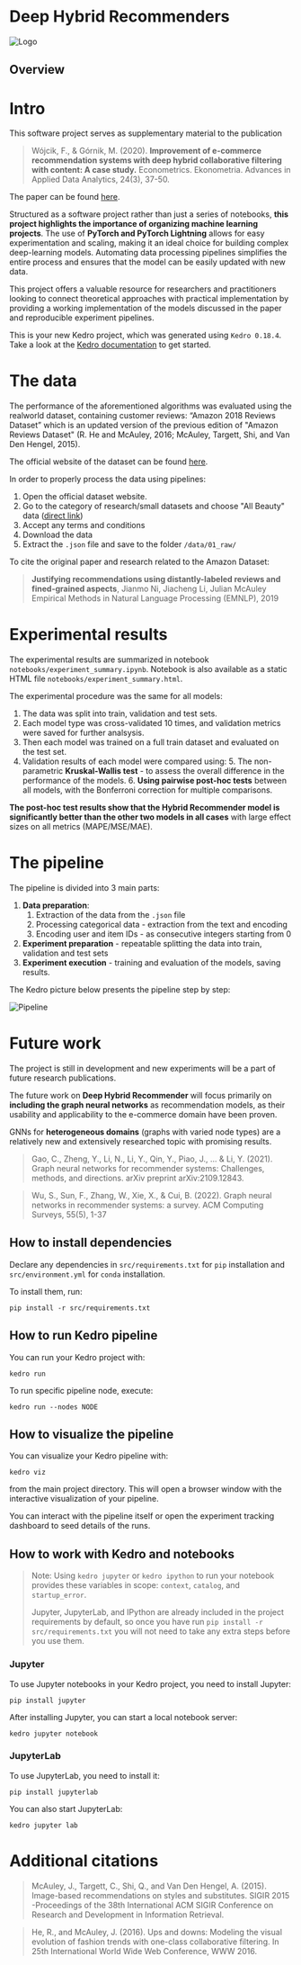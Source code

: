 # Deep Hybrid Recommenders

![Logo](project_logo.png)

## Overview

# Intro

This software project serves as supplementary material to the publication 

> Wójcik, F., & Górnik, M. (2020). **Improvement of e-commerce recommendation systems with deep hybrid collaborative filtering with content: A case study.** Econometrics. Ekonometria. Advances in Applied Data Analytics, 24(3), 37-50.

The paper can be found [here](https://sciendo.com/it/article/10.15611/eada.2020.3.03).

Structured as a software project rather than just a series of notebooks, **this project highlights the importance of organizing machine learning projects**. The use of **PyTorch and PyTorch Lightning** allows for easy experimentation and scaling, making it an ideal choice for building complex deep-learning models. Automating data processing pipelines simplifies the entire process and ensures that the model can be easily updated with new data.

This project offers a valuable resource for researchers and practitioners looking to connect theoretical approaches with practical implementation by providing a working implementation of the models discussed in the paper and reproducible experiment pipelines.

This is your new Kedro project, which was generated using `Kedro 0.18.4`.
Take a look at the [Kedro documentation](https://kedro.readthedocs.io) to get started.

# The data

The performance of the aforementioned algorithms was evaluated using the realworld dataset, containing customer reviews: “Amazon 2018 Reviews Dataset” which is an updated version of the previous edition 
of "Amazon Reviews Dataset" (R. He and McAuley, 2016; McAuley, Targett, Shi,
and Van Den Hengel, 2015).

The official website of the dataset can be found [here](https://nijianmo.github.io/amazon/index.html).

In order to properly process the data using pipelines:
1. Open the official dataset website.
2. Go to the category of research/small datasets and choose "All Beauty" data ([direct link](https://jmcauley.ucsd.edu/data/amazon_v2/categoryFilesSmall/All_Beauty_5.json.gz))
3. Accept any terms and conditions
4. Download the data 
5. Extract the `.json` file and save to the folder `/data/01_raw/`

To cite the original paper and research related to the Amazon Dataset:
> **Justifying recommendations using distantly-labeled reviews and fined-grained aspects**,
Jianmo Ni, Jiacheng Li, Julian McAuley
Empirical Methods in Natural Language Processing (EMNLP), 2019

# Experimental results

The experimental results are summarized in notebook `notebooks/experiment_summary.ipynb`.
Notebook is also available as a static HTML file `notebooks/experiment_summary.html`.

The experimental procedure was the same for all models:
1. The data was split into train, validation and test sets.
2. Each model type was cross-validated 10 times, and validation metrics were saved for further analsysis.
3. Then each model was trained on a full train dataset and evaluated on the test set.
4. Validation results of each model were compared using:
   5. The non-parametric **Kruskal-Wallis test** - to assess the overall difference in the performance of the models.
   6. **Using pairwise post-hoc tests** between all models, with the Bonferroni correction for multiple comparisons.

**The post-hoc test results show that the Hybrid Recommender model is significantly better than the other two models in all cases**
with large effect sizes on all metrics (MAPE/MSE/MAE).

# The pipeline

The pipeline is divided into 3 main parts:
1. **Data preparation**:
   1. Extraction of the data from the `.json` file
   2. Processing categorical data - extraction from the text and encoding
   3. Encoding user and item IDs - as consecutive integers starting from 0
2. **Experiment preparation** - repeatable splitting the data into train, validation and test sets
3. **Experiment execution** - training and evaluation of the models, saving results.

The Kedro picture below presents the pipeline step by step:


![Pipeline](./figures/kedro-pipeline.png)

# Future work

The project is still in development and new experiments will be a part of future research publications.

The future work on **Deep Hybrid Recommender** will focus primarily on **including the graph neural networks** as recommendation models, 
as their usability and applicability to the e-commerce domain have been proven. 

GNNs for **heterogeneous domains** (graphs with varied node types) are a relatively new and extensively researched topic with promising results.

> Gao, C., Zheng, Y., Li, N., Li, Y., Qin, Y., Piao, J., ... & Li, Y. (2021). Graph neural networks for recommender systems: Challenges, methods, and directions. arXiv preprint arXiv:2109.12843.

> Wu, S., Sun, F., Zhang, W., Xie, X., & Cui, B. (2022). Graph neural networks in recommender systems: a survey. ACM Computing Surveys, 55(5), 1-37

## How to install dependencies

Declare any dependencies in `src/requirements.txt` for `pip` installation and `src/environment.yml` for `conda` installation.

To install them, run:

```
pip install -r src/requirements.txt
```

## How to run Kedro pipeline

You can run your Kedro project with:

```
kedro run
```

To run specific pipeline node, execute:

```
kedro run --nodes NODE
```
## How to visualize the pipeline

You can visualize your Kedro pipeline with:

```
kedro viz
```

from the main project directory. This will open a browser window with the interactive visualization of your pipeline.

You can interact with the pipeline itself or open the experiment tracking dashboard to seed details of the runs.

## How to work with Kedro and notebooks

> Note: Using `kedro jupyter` or `kedro ipython` to run your notebook provides these variables in scope: `context`, `catalog`, and `startup_error`.
>
> Jupyter, JupyterLab, and IPython are already included in the project requirements by default, so once you have run `pip install -r src/requirements.txt` you will not need to take any extra steps before you use them.

### Jupyter

To use Jupyter notebooks in your Kedro project, you need to install Jupyter:

```
pip install jupyter
```

After installing Jupyter, you can start a local notebook server:

```
kedro jupyter notebook
```

### JupyterLab
To use JupyterLab, you need to install it:

```
pip install jupyterlab
```

You can also start JupyterLab:

```
kedro jupyter lab
```

# Additional citations

> McAuley, J., Targett, C., Shi, Q., and Van Den Hengel, A. (2015). Image-based recommendations on styles and substitutes. SIGIR 2015 -Proceedings of the 38th International ACM SIGIR Conference on Research and Development in Information Retrieval.

> He, R., and McAuley, J. (2016). Ups and downs: Modeling the visual evolution of fashion trends with one-class collaborative filtering. In 25th International World Wide Web Conference, WWW 2016.

> 
